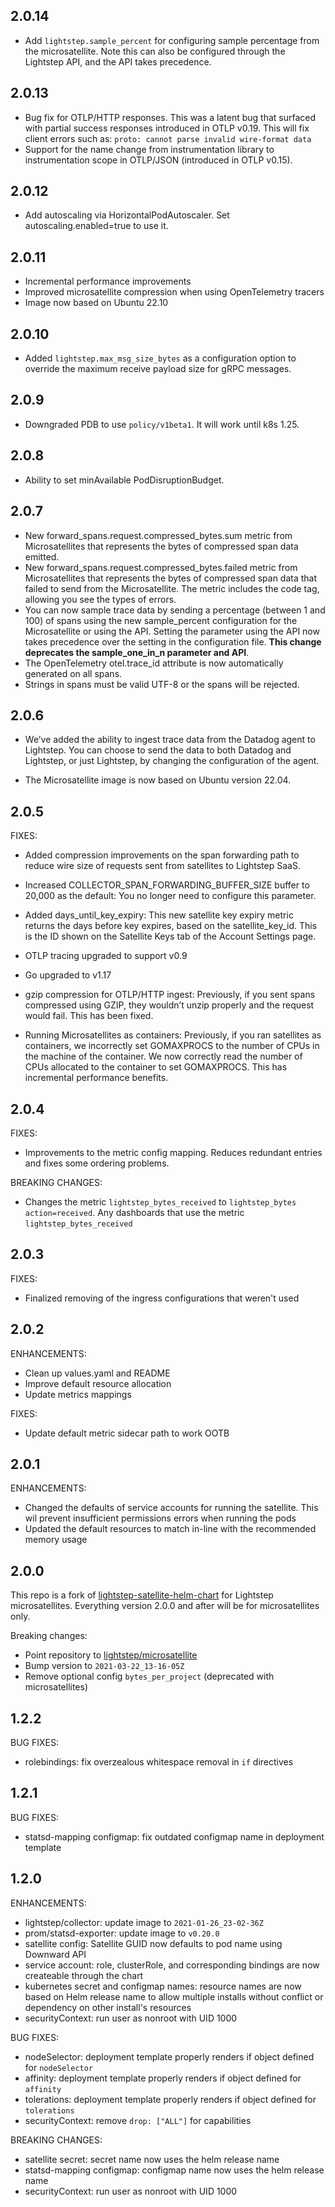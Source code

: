 ## 2.0.14

* Add `lightstep.sample_percent` for configuring sample percentage from the microsatellite. Note this can also be configured through the Lightstep API, and the API takes precedence.

## 2.0.13

* Bug fix for OTLP/HTTP responses. This was a latent bug that surfaced with partial success responses introduced in OTLP v0.19. This will fix client errors such as: `proto: cannot parse invalid wire-format data`
* Support for the name change from instrumentation library to instrumentation scope in OTLP/JSON (introduced in OTLP v0.15).


## 2.0.12

* Add autoscaling via HorizontalPodAutoscaler. Set autoscaling.enabled=true to use it.

## 2.0.11

* Incremental performance improvements
* Improved microsatellite compression when using OpenTelemetry tracers
* Image now based on Ubuntu 22.10

## 2.0.10

* Added `lightstep.max_msg_size_bytes` as a configuration option to override the maximum receive payload size for gRPC messages.

## 2.0.9

* Downgraded PDB to use `policy/v1beta1`. It will work until k8s 1.25.

## 2.0.8

* Ability to set minAvailable PodDisruptionBudget.

## 2.0.7

* New forward_spans.request.compressed_bytes.sum metric from Microsatellites that represents the bytes of compressed span data emitted.
* New forward_spans.request.compressed_bytes.failed metric from Microsatellites that represents the bytes of compressed span data that failed to send from the Microsatellite. The metric includes the code tag, allowing you see the types of errors.
* You can now sample trace data by sending a percentage (between 1 and 100) of spans using the new sample_percent configuration for the Microsatellite or using the API. Setting the parameter using the API now takes precedence over the setting in the configuration file.
__This change deprecates the sample_one_in_n parameter and API__.
* The OpenTelemetry otel.trace_id attribute is now automatically generated on all spans.
* Strings in spans must be valid UTF-8 or the spans will be rejected.

## 2.0.6

* We’ve added the ability to ingest trace data from the Datadog agent to Lightstep. You can choose to send the data to both Datadog and Lightstep, or just Lightstep, by changing the configuration of the agent.

* The Microsatellite image is now based on Ubuntu version 22.04.

## 2.0.5

FIXES:

* Added compression improvements on the span forwarding path to reduce wire size of requests sent from satellites to Lightstep SaaS.

* Increased COLLECTOR_SPAN_FORWARDING_BUFFER_SIZE buffer to 20,000 as the default: You no longer need to configure this parameter.

* Added days_until_key_expiry: This new satellite key expiry metric returns the days before key expires, based on the satellite_key_id. This is the ID shown on the Satellite Keys tab of the Account Settings page.

* OTLP tracing upgraded to support v0.9

* Go upgraded to v1.17

* gzip compression for OTLP/HTTP ingest: Previously, if you sent spans compressed using GZIP, they wouldn’t unzip properly and the request would fail. This has been fixed.

* Running Microsatellites as containers: Previously, if you ran satellites as containers, we incorrectly set GOMAXPROCS to the number of CPUs in the machine of the container. We now correctly read the number of CPUs allocated to the container to set GOMAXPROCS. This has incremental performance benefits.

## 2.0.4

FIXES:

* Improvements to the metric config mapping. Reduces redundant entries and fixes some ordering problems.

BREAKING CHANGES:

* Changes the metric `lightstep_bytes_received` to `lightstep_bytes action=received`. Any dashboards that use the metric `lightstep_bytes_received`

## 2.0.3

FIXES:

* Finalized removing of the ingress configurations that weren't used

## 2.0.2

ENHANCEMENTS:

* Clean up values.yaml and README
* Improve default resource allocation
* Update metrics mappings

FIXES:
* Update default metric sidecar path to work OOTB

## 2.0.1

ENHANCEMENTS:

* Changed the defaults of service accounts for running the satellite. This wil prevent insufficient permissions errors when running the pods
* Updated the default resources to match in-line with the recommended memory usage

## 2.0.0

This repo is a fork of [lightstep-satellite-helm-chart](https://github.com/lightstep/lightstep-satellite-helm-chart/) for Lightstep microsatellites. Everything version 2.0.0 and after will be for microsatellites only.

Breaking changes:
- Point repository to [lightstep/microsatellite](https://hub.docker.com/r/lightstep/microsatellite)
- Bump version to `2021-03-22_13-16-05Z`
- Remove optional config `bytes_per_project` (deprecated with microsatellites)

## 1.2.2

BUG FIXES:

* rolebindings: fix overzealous whitespace removal in `if` directives

## 1.2.1

BUG FIXES:

* statsd-mapping configmap: fix outdated configmap name in deployment template

## 1.2.0

ENHANCEMENTS:

* lightstep/collector: update image to `2021-01-26_23-02-36Z`
* prom/statsd-exporter: update image to `v0.20.0`
* satellite config: Satellite GUID now defaults to pod name using Downward API
* service account: role, clusterRole, and corresponding bindings are now createable through the chart
* kubernetes secret and configmap names: resource names are now based on Helm release name to allow multiple installs without conflict or dependency on other install's resources
* securityContext: run user as nonroot with UID 1000

BUG FIXES:

* nodeSelector: deployment template properly renders if object defined for `nodeSelector`
* affinity: deployment template properly renders if object defined for `affinity`
* tolerations: deployment template properly renders if object defined for `tolerations`
* securityContext: remove `drop: ["ALL"]` for capabilities

BREAKING CHANGES:

* satellite secret: secret name now uses the helm release name
* statsd-mapping configmap: configmap name now uses the helm release name
* securityContext: run user as nonroot with UID 1000
